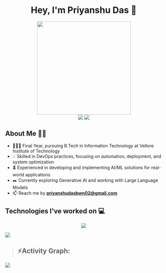 <h1 align="center">Hey, I'm Priyanshu Das 👾</h1>
<!-- <p align="left"> <img src="https://komarev.com/ghpvc/?username=priyanshu-exe&label=Profile%20views&color=0e75b6&style=flat" alt="priyanshu-exe" /> </p> -->
<div align = "center">
  <img src="https://undo.io/media/uploads/files/Frustrated_programmer_qeR3D5O.gif" width="300"/>

<div>
<a href="https://www.linkedin.com/in/priyanshudas22" target="_blank"><img src="https://img.shields.io/badge/LinkedIn-0077B5?style=for-the-badge&logo=linkedin&logoColor=white" target="_blank"></a>
<a href = "mailto:priyanshudasbwn02@gmail..com"><img src="https://img.shields.io/badge/-Gmail-%23333?style=for-the-badge&logo=gmail&logoColor=white" target="_blank"></a>
</div>
</div>

## About Me 🙋‍♂️
- 🧑🏼‍🎓 Final Year, pursuing B.Tech in Information Technology at Vellore Institute of Technology
- 💡 Skilled in DevOps practices, focusing on automation, deployment, and system optimization
- 🎗️ Experienced in developing and implementing AI/ML solutions for real-world applications
- ✒️ Currently exploring Generative AI and working with Large Language Models
- 📫 Reach me by **priyanshudasbwn02@gmail.com**


## Technologies I've worked on 💻
<p align="center">
  <a href="https://skillicons.dev">
    <img src="https://skillicons.dev/icons?i=aws,git,java,python,mysql,html,css,javascript,react,bash,kubernetes,docker,jenkins,terraform,linux,sklearn,tensorflow,fastapi,flask,vscode,&perline=10" />
  </a>
</p>


<img src="https://user-images.githubusercontent.com/73097560/115834477-dbab4500-a447-11eb-908a-139a6edaec5c.gif">

><h2 align="left">⚡Activity Graph:</h2>
<img align="center" src="https://github-readme-activity-graph.vercel.app/graph?username=priyanshu-exe&theme=github-compact"/>

